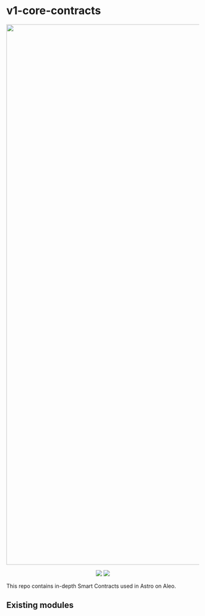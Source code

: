 # v1-core-contracts

<p align="center">
    <img width="1412" src="https://i.ibb.co/LvQXyCw/cover-2x.png">
</p>

<p align="center">
    <a href="https://circleci.com/gh/AleoHQ/leo"><img src="https://circleci.com/gh/AleoHQ/leo.svg?style=svg&circle-token=00960191919c40be0774e00ce8f7fa1fcaa20c00"></a>
    <a><img src="https://github.com/Uniswap/uniswap-v2-core/workflows/CI/badge.svg"/></a>
</p>

This repo contains in-depth Smart Contracts used in Astro on Aleo.

## Existing modules
